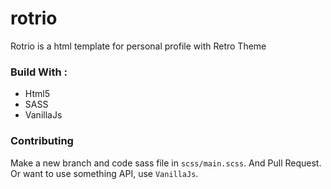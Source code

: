 # rotrio
Rotrio is a html template for personal profile with Retro Theme

### Build With :
* Html5
* SASS
* VanillaJs

### Contributing 
Make a new branch and code sass file in `scss/main.scss`. And Pull Request.
Or want to use something API, use `VanillaJs`.
